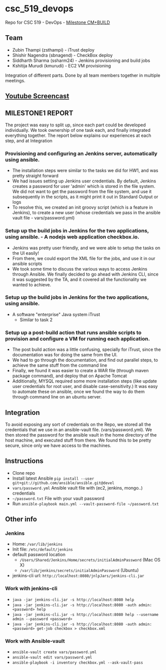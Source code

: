 # csc_519_devops
Repo for CSC 519 - DevOps - [Milestone CM+BUILD](https://github.com/CSC-DevOps/Course/blob/master/Project/CM.md)

## Team
- Zubin Thampi (zsthampi) - iTrust deploy
- Shishir Nagendra (sbnagend) - CheckBox deploy
- Siddharth Sharma (ssharm24) - Jenkins provisioning and build jobs
- Kshitija Murudi (kmurudi) - EC2 VM provisioning

Integration of different parts. Done by all team members together in multiple meetings.

## [Youtube Screencast](https://youtu.be/AKYWtaKfhto)

## MILESTONE1 REPORT

The project was easy to split up, since each part could be developed individually. We took ownership of one task each, and finally integrated everything together. The report below explains our experiences at each step, and at Integration

### Provisioning and configuring an Jenkins server, automatically using ansible.
- The installation steps were similar to the tasks we did for HW1, and was pretty straight forward 
- We had issues setting up Jenkins user credentials. By default, Jenkins creates a password for user 'admin' which is stored in the file system. We did not want to get the password from the file system, and use it subsequently in the scripts, as it might print it out in Standard Output or logs
- To resolve this, we created an init groovy script (which is a feature in Jenkins), to create a new user (whose credentials we pass in the ansible vault file - vars/password.yml)

### Setup up the build jobs in Jenkins for the two applications, using ansible. - A nodejs web application checkbox.io.
- Jenkins was pretty user friendly, and we were able to setup the tasks on the UI easily! 
- From there, we could export the XML file for the jobs, and use it in our ansible scripts 
- We took some time to discuss the various ways to access Jenkins through Ansible. We finally decided to go ahead with Jenkins CLI, since it was suggested by the TA, and it covered all the functionality we wanted to achieve.

### Setup up the build jobs in Jenkins for the two applications, using ansible.
- A software "enterprise" Java system iTrust
	- Similar to task 2

### Setup up a post-build action that runs ansible scripts to provision and configure a VM for running each application.
- The post build action was a little confusing, specially for iTrust, since the documentation was for doing the same from the UI. 
- We had to go through the documentation, and find out parallel steps, to achieve the same stuff from the command line 
- Finally, we found it was easier to create a WAR file (through maven package command), and deploy that on Apache Tomcat
- Additionally, MYSQL required some more installation steps (like update user credentials for root user, and disable case-sensitivity.) It was easy to automate these on ansible, once we found the way to do them through command line on an ubuntu server. 

## Integration

To avoid exposing any sort of credentials on the Repo, we stored all the credentials that we use in an ansible-vault file. (vars/password.yml). We then stored the password for the ansible vault in the home directory of the host machine, and executed stuff from there. We found this to be pretty secure, since only we have access to the machines. 

## Instructions
- Clone repo
- Install latest Ansible `pip install --user git+git://github.com/ansible/ansible.git@devel`
- `vars/password.yml` Ansible vault file with (ec2, jenkins, mongo..) credentials
- `~/password.txt` File with your vault password
- Run `ansible-playbook main.yml --vault-password-file ~/password.txt`

## Other info

### Jenkins
+ Home: `/var/lib/jenkins`
+ Init file: `/etc/default/jenkins`
+ default password location
    * `/Users/Shared/Jenkins/Home/secrets/initialAdminPassword` (Mac OS X)
    * `/var/lib/jenkins/secrets/initialAdminPassword` (Ubuntu)
+ jenkins-cli url: `http://localhost:8080/jnlpJars/jenkins-cli.jar`

### Work with jenkins-cli
- `java -jar jenkins-cli.jar -s http://localhost:8080 help`
- `java -jar jenkins-cli.jar -s http://localhost:8080 -auth admin:<password> help`
- `java -jar jenkins-cli.jar -s http://localhost:8080 help --username admin --password <password>`
- `java -jar jenkins-cli.jar -s http://localhost:8080 -auth admin:<password> get-job checkbox > checkbox.xml`

### Work with Ansible-vault
- `ansible-vault create vars/password.yml`
- `ansible-vault edit vars/password.yml`
- `ansible-playbook -i inventory checkbox.yml --ask-vault-pass`
